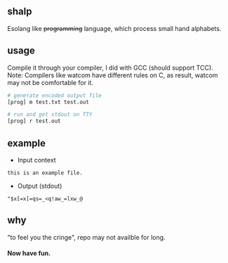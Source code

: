 ## shalp
Esolang like ~~programming~~ language, which process small hand alphabets.

## usage
Compile it through your compiler, I did with GCC (should support TCC).\
Note: Compilers like watcom have different rules on C, as result, watcom may not be comfortable for it.
```sh
# generate encoded output file
[prog] m test.txt test.out
```
```sh
# run and get stdout on TTY
[prog] r test.out
```
## example
- Input context
```
this is an example file.
```
- Output (stdout)
```
"$x[=x[=qs=_<q!aw_=lxw_@
```
## why
"to feel you the cringe", repo may not availble for long.

#### Now have fun.
